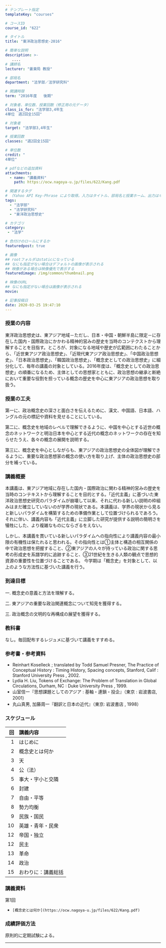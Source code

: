 ```yaml
---
# テンプレート指定
templateKey: "courses"

# コースID
course_id: "622"

# タイトル
title: "東洋政治思想史-2016"

# 簡単な説明
description: >-
   ....
# 講師名
lecturer: "姜東局 教授"

# 部局名
department: "法学部／法学研究科"

# 開講時限
term: "2016年度	後期"

# 対象者、単位数、授業回数（修正用の元データ）
class_is_for: "法学部3,4年生
4単位　週2回全15回"

# 対象者
target: "法学部3,4年生"

# 授業回数
classes: "週2回全15回"

# 単位数
credit: "
4単位"

# pdfなどの追加資料
attachments:
  - name: "講義資料" 
    path: https://ocw.nagoya-u.jp/files/622/Kang.pdf

# 関連するタグ
# （Yahoo API Key-Phrase により取得。入力はタイトル、部局名と授業ホーム、出力はキーフレーズ（tags））
tags:
  - "法学部"
  - "法学研究科"
  - "東洋政治思想史"

# カテゴリ
category:
 - "法学"

# 色付けのロールにするか
featuredpost: true

# 画像
## rootフォルダはstaticになっている
## なにも指定がない場合はデフォルトの画像が表示される
## 映像がある場合は映像優先で表示する
featuredimage: /img/common/thumbnail.png

# 映像のURL
## なにも指定がない場合は画像が表示される
movie: 

# 記事投稿日
date: 2020-03-25 19:47:10
---
```


### 授業の内容

東洋政治思想史は、東アジア地域－ただし、日本・中国・朝鮮半島に限定－に存在した国内・国際政治にかかわる精神的営みの歴史を当時のコンテクストから理解することを目指す。ところが、対象になる地域や歴史が広範囲にわたることから、「近世東アジア政治思想史」、「近現代東アジア政治思想史」、「中国政治思想史」、「日本政治思想史」、「韓国政治思想史」、「概念史としての政治思想史」に細分化して、毎年の講義の対象としている。2016年度は、「概念史としての政治思想史」の順番になるため、主体としての思想家とともに、政治思想の継承と断絶において重要な役割を担っている概念の歴史を中心に東アジアの政治思想を取り扱う。


### 授業の工夫

第一に、政冶概念史の深さと面白さを伝えるために、漢文、中国語、日本語、ハングルの元の標記や資料を見せることにしている。

第二に、概念史を地域のレベルで理解できるように、中国を中心とする近世の概念のネットワークと明治日本を中心とする近代の概念のネットワークの存在を知らせたうえ、各々の概念の展開を説明する。

第三に、概念史を中心としながらも、東アジアの政治思想史の全体図が理解できるように、重要な政治思想家の概念の使い方を取り上げ、主体の政治思想史の部分を補っている。





### 講義概要

本講義は、東アジア地域に存在した国内・国際政治に関わる精神的営みの歴史を当時のコンテキストから理解することを目的とする。「近代主義」に基づいた東洋政治思想史研究のパラダイムが崩壊して以来、それに代わる新しい説明の枠組みはまだ確立していないのが学界の現状である。本講義は、学界の現状から見ると新しいパラダイムを構築するための準備作業として位置づけられるであろう。それに伴い、講義内容も「近代主義」に立脚した研究が提供する説明の簡明さを犠牲にした、より複雑なものにならざるをえない。

しかし、本講義を貫いている新しいパラダイムへの指向性により講義内容の最小限の有機性は保たれると思われる。その指向性とは①主体と構造の相互関係の中で政治思想を把握すること、②東アジアの人々が持っている政治に関する思考の形成史を系譜学的に追跡すること、③21世紀を生きる人類の観点で思想的資源の重要性を位置づけることである。
今学期は「概念史」を対象として、以上のような方法性に基づいた講義を行う。

### 到達目標

一. 概念史の意義と方法を理解する。

二. 東アジアの重要な政治関連概念について知見を獲得する。

三. 政治概念の文明的な再構成の展望を獲得する。

### 教科書

なし。毎回配布するレジュメに基づいて講義をすすめる。

### 参考書・参考資料

* Reinhart Koselleck ; translated by Todd Samuel Presner, The Practice of Conceptual History : Timing History, Spacing concepts, Stanford, Calif : Stanford University Press , 2002.
* Lydia H. Liu, Tokens of Exchange: The Problem of Translation in Global Circulations, Durham, NC : Duke University Press , 1999.
* 山室信一『思想課題としてのアジア : 基軸・連鎖・投企』（東京 : 岩波書店, 2001）
* 丸山真男, 加藤周一『翻訳と日本の近代』（東京: 岩波書店 , 1998）





### スケジュール

|回  | 講義内容     |
|--:|:---------|
|1  | はじめに     |
|2  | 概念史とは何か  |
|3  | 天        |
|4  | 公（法）     |
|5  | 事大・字小と交隣 |
|6  | 封建       |
|7  | 自由・平等    |
|8  | 勢力均衡     |
|9  | 民族・国民    |
|10 | 英雄・青年・民衆 |
|12 | 帝国・独立    |
|12 | 民主       |
|13 | 革命       |
|14 | 政治       |
|15 | おわりに：講義総括|


### 講義資料



第1回


-     [概念史とは何か](https://ocw.nagoya-u.jp/files/622/Kang.pdf) 






### 成績評価方法

原則的に定期試験による。



-----